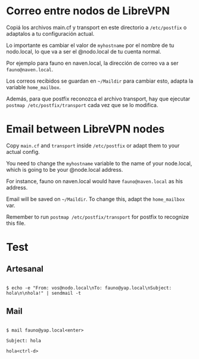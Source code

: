# Correo entre nodos de LibreVPN

Copiá los archivos main.cf y transport en este directorio a
`/etc/postfix` o adaptalos a tu configuración actual.

Lo importante es cambiar el valor de `myhostname` por el nombre de tu
nodo.local, lo que va a ser el @nodo.local de tu cuenta normal.

Por ejemplo para fauno en naven.local, la dirección de correo va a ser
`fauno@naven.local`.

Los correos recibidos se guardan en `~/Maildir` para cambiar esto,
adapta la variable `home_mailbox`.

Además, para que postfix reconozca el archivo transport, hay que
ejecutar `postmap /etc/postfix/transport` cada vez que se lo modifica.


# Email between LibreVPN nodes

Copy `main.cf` and `transport` inside `/etc/postfix` or adapt them to
your actual config.

You need to change the `myhostname` variable to the name of your
node.local, which is going to be your @node.local address.

For instance, fauno on naven.local would have `fauno@naven.local` as his
address.

Email will be saved on `~/Maildir`.  To change this, adapt the
`home_mailbox` var.

Remember to run `postmap /etc/postfix/transport` for postfix to
recognize this file.


# Test

## Artesanal

```

$ echo -e "From: vos@nodo.local\nTo: fauno@yap.local\nSubject: hola\n\nhola!" | sendmail -t

```

## Mail

```

$ mail fauno@yap.local<enter>

Subject: hola

hola<ctrl-d>

```
